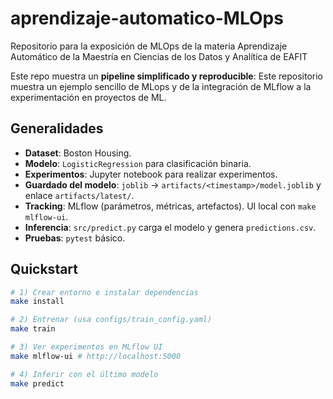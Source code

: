 # aprendizaje-automatico-MLOps
Repositorio para la exposición de MLOps de la materia Aprendizaje Automático de la Maestría en Ciencias de los Datos y Analítica de EAFIT

Este repo muestra un **pipeline simplificado y reproducible**:
Este repositorio muestra un ejemplo sencillo de MLops y de la integración de MLflow a la experimentación en proyectos de ML.

## Generalidades
- **Dataset**: Boston Housing.
- **Modelo**: `LogisticRegression` para clasificación binaria.
- **Experimentos**: Jupyter notebook para realizar experimentos.
- **Guardado del modelo**: `joblib` → `artifacts/<timestamp>/model.joblib` y enlace `artifacts/latest/`.
- **Tracking**: MLflow (parámetros, métricas, artefactos). UI local con `make mlflow-ui`.
- **Inferencia**: `src/predict.py` carga el modelo y genera `predictions.csv`.
- **Pruebas**: `pytest` básico.

## Quickstart
```bash
# 1) Crear entorno e instalar dependencias
make install

# 2) Entrenar (usa configs/train_config.yaml)
make train

# 3) Ver experimentos en MLflow UI
make mlflow-ui # http://localhost:5000

# 4) Inferir con el último modelo
make predict